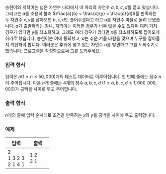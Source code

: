 승현이와 지학이는 넓은 자연수 나라에서 네 마리의 자연수 $a, b, c, d$를 끌고 왔습니다. 그러고는 $a$를 조용히 불러 $\frac{a}{b} < \frac{x}{y} < \frac{c}{d}$를 만족하는 두 자연수 $x, y$를 잡아오면 $b, c, d$도 풀어주겠다고 하고 $a$를 자연수 마을로 돌려 보냈습니다. $a$가 출발하려는 찰나, 지학이는 이러한 경우가 너무 많을 수도 있다며 여러 가지 경우가 있다면 $y$를 최소화하고, 그래도 여러 경우가 있다면 $x$를 최소화하도록 잡아오게 하기로 했습니다. 승현이는 이에 동의했고, $a$는 추운 겨울 바람을 맞으며 누구를 잡아올 지 계산해야 합니다. 여러분은 추위에 떨고 있는 자연수 $a$를 발견하고 그를 도와주기로 했습니다. 프로그램을 작성함으로써 그를 도와주세요.

### 입력 형식

입력은 $n$($1 \le n \le 50,000$)개의 테스트 데이터로 이루어집니다. 첫 번째 줄에는 정수 $n$이 주어집니다. 다음 $n$개 줄에는 4개의 정수 $a, b, c, d$ ($1 \le a,b,c,d \le 1,000,000,000$)가 공백을 사이로 두고 주어집니다.

### 출력 형식

$n$개의 줄에 입력 순서대로 조건을 만족하는 $x$와 $y$를 공백을 사이에 두고 출력합니다.

### 예제

<table class='table table-bordered table-condensed'>
 <thead>
  <tr>
   <th style="width: 50%;">입력</th>
   <th style="width: 50%;">출력</th>
  </tr>
 </thead>
 <tbody>
  <tr>
   <td class="code-font">2<br/>
1 3 2 3<br/>
2 1 4 1</td>
   <td class="code-font">1 2<br/>3 1</td>
  </tr>
 </tbody>
</table>
